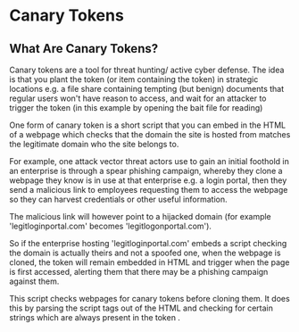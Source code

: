 # Canary Tokens

What Are Canary Tokens?
-----------------------
Canary tokens are a tool for threat hunting/ active cyber defense. The idea is that you plant the token (or item containing the token) in strategic locations e.g. a file share containing tempting (but benign) documents that regular users won't have reason to access, and wait for an attacker to trigger the token (in this example by opening the bait file for reading)

One form of canary token is a short script that you can embed in the HTML of a webpage which checks that the domain the site is hosted from matches the legitimate domain who the site belongs to. 

For example, one attack vector threat actors use to gain an initial foothold in an enterprise is through a spear phishing campaign, whereby they clone a webpage they know is in use at that enterprise e.g. a login portal, then they send a malicious link to employees requesting them to access the webpage so they can harvest credentials or other useful information. 

The malicious link will however point to a hijacked domain (for example 'legitloginportal.com' becomes 'legitlogonportal.com'). 

So if the enterprise hosting 'legitloginportal.com' embeds a script checking the domain is actually theirs and not a spoofed one, when the webpage is cloned, the token will remain embedded in HTML and trigger when the page is first accessed, alerting them that there may be a phishing campaign against them.

This script checks webpages for canary tokens before cloning them. It does this by parsing the script tags out of the HTML and checking for certain strings which are always present in the token .
